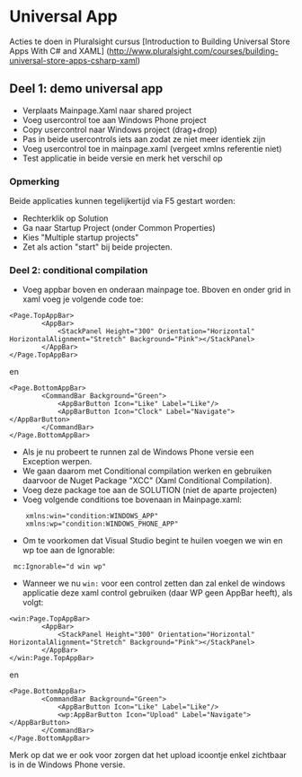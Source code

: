 # Universal App
Acties te doen in Pluralsight cursus [Introduction to Building Universal Store Apps With C# and XAML]
(http://www.pluralsight.com/courses/building-universal-store-apps-csharp-xaml) 
## Deel 1: demo universal app
* Verplaats Mainpage.Xaml naar shared project
* Voeg usercontrol toe aan Windows Phone project
* Copy usercontrol naar Windows project (drag+drop)
* Pas in beide usercontrols iets aan zodat ze niet meer identiek zijn
* Voeg usercontrol toe in mainpage.xaml (vergeet xmlns referentie niet)
* Test applicatie in beide versie en merk het verschil op

### Opmerking
Beide applicaties kunnen tegelijkertijd via F5 gestart worden:
* Rechterklik op Solution
* Ga naar Startup Project (onder Common Properties) 
* Kies "Multiple startup projects"
* Zet als action "start" bij beide projecten.

###  Deel 2: conditional compilation

* Voeg appbar boven en onderaan mainpage toe. Bboven en onder grid in xaml voeg je volgende code toe:
```
<Page.TopAppBar>
        <AppBar>
            <StackPanel Height="300" Orientation="Horizontal" HorizontalAlignment="Stretch" Background="Pink"></StackPanel>
        </AppBar>
</Page.TopAppBar>
```
en
```
<Page.BottomAppBar>
        <CommandBar Background="Green">
            <AppBarButton Icon="Like" Label="Like"/>
            <AppBarButton Icon="Clock" Label="Navigate"></AppBarButton>
        </CommandBar>
</Page.BottomAppBar>
```
* Als je nu probeert te runnen zal de Windows Phone versie een Exception werpen.
* We gaan daarom met Conditional compilation werken en gebruiken daarvoor de Nuget Package "XCC"  (Xaml Conditional Compilation). 
* Voeg deze package toe aan de SOLUTION (niet de aparte projecten)
* Voeg volgende conditions toe bovenaan in Mainpage.xaml:
```
    xmlns:win="condition:WINDOWS_APP"
    xmlns:wp="condition:WINDOWS_PHONE_APP"
```
* Om te voorkomen dat Visual Studio begint te huilen voegen we win en wp toe aan de Ignorable:
```
 mc:Ignorable="d win wp"
```
* Wanneer we nu ```win:``` voor een control zetten dan zal enkel de windows applicatie deze xaml control gebruiken (daar WP geen AppBar heeft), als volgt:
```
<win:Page.TopAppBar>
        <AppBar>
            <StackPanel Height="300" Orientation="Horizontal" HorizontalAlignment="Stretch" Background="Pink"></StackPanel>
        </AppBar>
</win:Page.TopAppBar>
```
en
```
<Page.BottomAppBar>
        <CommandBar Background="Green">
            <AppBarButton Icon="Like" Label="Like"/>
            <wp:AppBarButton Icon="Upload" Label="Navigate"></AppBarButton>
        </CommandBar>
</Page.BottomAppBar>
```
Merk op dat we er ook voor zorgen dat het upload icoontje enkel zichtbaar is in de Windows Phone versie.
